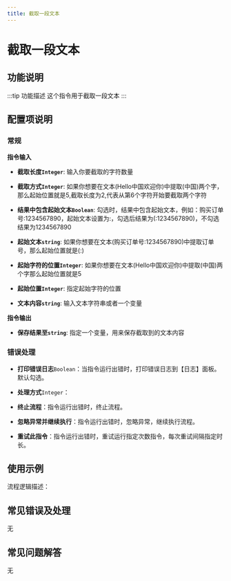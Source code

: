 ```yaml
---
title: 截取一段文本
---
```


# 截取一段文本

## 功能说明

:::tip 功能描述
这个指令用于截取一段文本
:::

## 配置项说明

### 常规

**指令输入**

- **截取长度`Integer`**: 输入你要截取的字符数量

- **截取方式`Integer`**: 如果你想要在文本(Hello中国欢迎你)中提取(中国)两个字，那么起始位置就是5,截取长度为2,代表从第6个字符开始要截取两个字符

- **结果中包含起始文本`Boolean`**: 勾选时，结果中包含起始文本，例如：购买订单号:1234567890，起始文本设置为:，勾选后结果为(:1234567890)，不勾选结果为1234567890

- **起始文本`string`**: 如果你想要在文本(购买订单号:1234567890)中提取订单号，那么起始位置就是(:)

- **起始字符的位置`Integer`**: 如果你想要在文本(Hello中国欢迎你)中提取(中国)两个字那么起始位置就是5

- **起始位置`Integer`**: 指定起始字符的位置

- **文本内容`string`**: 输入文本字符串或者一个变量


**指令输出**

- **保存结果至`string`**: 指定一个变量，用来保存截取到的文本内容

### 错误处理

- **打印错误日志**`Boolean`：当指令运行出错时，打印错误日志到【日志】面板。默认勾选。

- **处理方式**`Integer`：

 - **终止流程**：指令运行出错时，终止流程。

 - **忽略异常并继续执行**：指令运行出错时，忽略异常，继续执行流程。

 - **重试此指令**：指令运行出错时，重试运行指定次数指令，每次重试间隔指定时长。

## 使用示例

流程逻辑描述：

## 常见错误及处理

无

## 常见问题解答

无

